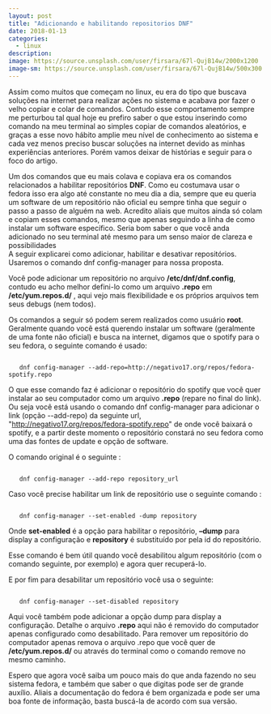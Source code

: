 ```yaml
---
layout: post
title: "Adicionando e habilitando repositorios DNF"
date: 2018-01-13
categories:
  - linux
description:
image: https://source.unsplash.com/user/firsara/67l-QujB14w/2000x1200
image-sm: https://source.unsplash.com/user/firsara/67l-QujB14w/500x300
---
```


Assim como muitos que começam no linux, eu era do tipo que buscava soluções na internet para realizar ações no sistema e acabava por fazer o velho copiar e colar de comandos. Contudo esse comportamento sempre me perturbou tal qual hoje eu prefiro saber o que estou inserindo como comando na meu terminal ao simples copiar de comandos aleatórios, e graças a esse novo hábito amplie meu nível de conhecimento ao sistema e cada vez menos preciso buscar soluções na internet devido as minhas experiências anteriores. Porém vamos deixar de histórias e seguir para o foco do artigo.

Um dos comandos que eu mais colava e copiava era os comandos relacionados a habilitar repositórios **DNF**. Como eu costumava usar o fedora isso era algo até constante no meu dia a dia, sempre que eu queria um software de um repositório não oficial eu sempre tinha que seguir o passo a passo de alguém na web. Acredito aliais que muitos ainda só colam e copiam esses comandos, mesmo que apenas seguindo a linha de como instalar um software específico. Seria bom saber o que você anda adicionado no seu terminal até mesmo para um senso maior de clareza e possibilidades
<br />
A seguir explicarei como adicionar, habilitar e desativar repositórios. Usaremos o comando dnf config-manager para nossa proposta.

Você pode adicionar um repositório no arquivo **/etc/dnf/dnf.config**, contudo eu acho melhor defini-lo como um arquivo **.repo** em **/etc/yum.repos.d/** , aqui vejo mais flexibilidade e os próprios arquivos tem seus debugs (nem todos).

Os comandos a seguir só podem serem realizados como usuário **root**.
Geralmente quando você está querendo instalar um software (geralmente de uma fonte não oficial) e busca na internet, digamos que o spotify para o seu fedora, o seguinte comando é usado:

~~~ shell

   dnf config-manager --add-repo=http://negativo17.org/repos/fedora-spotify.repo

~~~

O que esse  comando faz é adicionar o repositório do spotify que você quer instalar ao seu computador como um arquivo **.repo** (repare no final do link). Ou seja você está usando o comando dnf config-manager para adicionar o link (opção --add-repo) da seguinte url, "http://negativo17.org/repos/fedora-spotify.repo" de onde você baixará o spotify, e a partir deste momento o repositório constará no seu fedora como uma das fontes de update e opção de software.

O comando original é o seguinte :

~~~ shell

   dnf config-manager --add-repo repository_url

~~~

Caso você precise habilitar um link de repositório use o seguinte comando :

~~~ shell

   dnf config-manager --set-enabled -dump repository

~~~

Onde **set-enabled** é a opção para habilitar o repositório,  **–dump** para display a configuração e **repository** é substituído por pela id do repositório.

Esse comando  é bem útil quando você desabilitou algum repositório (com o comando seguinte, por exemplo)  e agora quer recuperá-lo.

E por fim para desabilitar um repositório você usa o seguinte:

~~~ shell

   dnf config-manager --set-disabled repository

~~~

Aqui você também pode adicionar a opção dump para display a configuração. Detalhe o arquivo **.repo** aqui não é removido do computador apenas configurado como desabilitado. Para remover um repositório do computador apenas remova o arquivo .repo que você quer de **/etc/yum.repos.d/** ou através do terminal como o comando remove no mesmo caminho.

Espero que agora você saiba um pouco mais do que anda fazendo no seu sistema fedora, e também que saber o que digitas pode ser de grande auxílio. Aliais a documentação do fedora é bem organizada e pode ser uma boa fonte de informação, basta buscá-la de acordo com sua versão.
